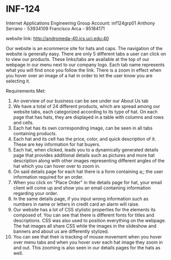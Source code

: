 # INF-124
Internet Applications Engineering
Group Account: inf124grp01
Anthony Serrano - 53934109
Francisco Arca - 95184171

website link: http://andromeda-40.ics.uci.edu:40

Our website is an ecommerce site for hats and caps.
The navigation of the website is generally easy. There are only
5 different tabs a user can click on to view our products. These
links/tabs are available at the top of our webpage in our menu next
to our company logo. Each tab name represents what you will find
once you follow the link. There is a zoom in effect when you hover over an image of a hat in order to let the user know you are selecting it.

Requirements Met:
1) An overview of our business can be see under our About Us tab
2) We have a total of 24 different products, which are spread among
   our website tabs, each categorized according to its type of hat. On each page that has hats, they are displayed in a table with columns and rows and cells.
3) Each hat has its own corresponding image, can be seen in all
   tabs containing products.
4) Each hat and its cell has the price, color, and quick description
   of it. These are key information for hat buyers.
5) Each hat, when clicked, leads you to a dynamically generated
   details page that provides additional details such as pictures and more hat description along with other images representing different angles of the hat which you can hover over to zoom in.
6) On said details page for each hat there is a form containing a;;
   the user information required for an order.
7) When you click on "Place Order" in the details page for hat,
   your email client will come up and show you an email containing
  information regarding your order.
8) In the same details page, if you input wrong information such as
   numbers in name or letters in credit card an alarm will raise.
9) Our website has a lot of CSS stylistic properties for the elements
   its composed of. You can see that there is different fonts for titles and descriptions. CSS was also used to position everything on the webpage. The hat images all share CSS while the images in the slideshow and banners and about us are differently stylized.
10) You can see that their is tracking of mouse movement when you hover
    over menu tabs and when you hover over each hat image they zoom in and out. This zooming is also seen in our details pages for the hats as well.
